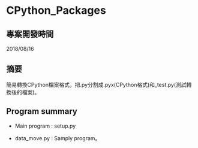 CPython_Packages
==================

專案開發時間
--------------

2018/08/16

摘要
------

簡易轉換CPython檔案格式，把.py分割成.pyx(CPython格式)和_test.py(測試轉換後的檔案)。

Program summary
-----------------

* Main program : setup.py

* data_move.py : Samply program。
